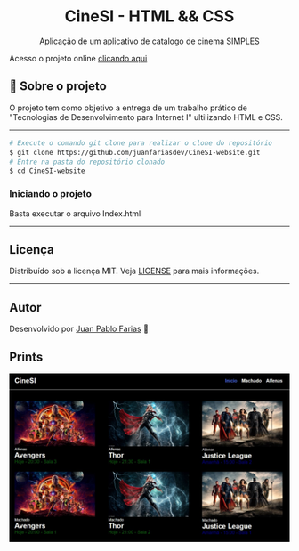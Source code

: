 <h1 align="center">
    CineSI - HTML && CSS
</h1>
<p align="center">Aplicação de um aplicativo de catalogo de cinema SIMPLES</p>

Acesso o projeto online [clicando aqui](https://juanfariasdev.github.io/CineSI-website/)

## 🎯 Sobre o projeto

O projeto tem como objetivo a entrega de um trabalho prático de "Tecnologias de Desenvolvimento para Internet I" ultilizando HTML e CSS.

---

```bash
# Execute o comando git clone para realizar o clone do repositório
$ git clone https://github.com/juanfariasdev/CineSI-website.git
# Entre na pasta do repositório clonado
$ cd CineSI-website
```

### **Iniciando o projeto**

Basta executar o arquivo Index.html

---

## Licença

Distribuído sob a licença MIT. Veja [LICENSE](LICENSE) para mais informações.

---

## Autor

Desenvolvido por [Juan Pablo Farias](https://juanpablofarias.com/) 👋

## Prints

![Screenshots](screenshots/print.jpg)

